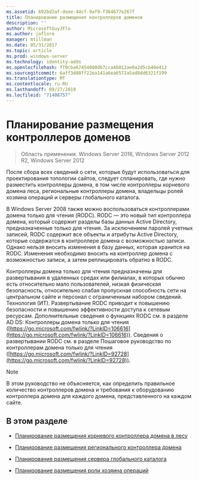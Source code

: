 ```yaml
---
ms.assetid: 692bd2af-deee-44cf-9af9-f364677e267f
title: Планирование размещения контроллеров доменов
description: ''
author: MicrosoftGuyJFlo
ms.author: joflore
manager: mtillman
ms.date: 05/31/2017
ms.topic: article
ms.prod: windows-server
ms.technology: identity-adds
ms.openlocfilehash: ff0cba67454080db7cca4b012ae0a2d5cb40e412
ms.sourcegitcommit: 6aff3d88ff22ea141a6ea6572a5ad8dd6321f199
ms.translationtype: MT
ms.contentlocale: ru-RU
ms.lasthandoff: 09/27/2019
ms.locfileid: "71408757"
---
```

# <a name="planning-domain-controller-placement"></a>Планирование размещения контроллеров доменов

>Область применения. Windows Server 2016, Windows Server 2012 R2, Windows Server 2012

После сбора всех сведений о сети, которые будут использоваться для проектирования топологии сайтов, следует спланировать, где нужно разместить контроллеры домена, в том числе контроллеры корневого домена леса, региональные контроллеры домена, владельцы ролей хозяина операций и серверы глобального каталога.  
  
В Windows Server 2008 также можно воспользоваться контроллерами домена только для чтения (RODC). RODC — это новый тип контроллера домена, который содержит разделы базы данных Active Directory, предназначенные только для чтения. За исключением паролей учетных записей, RODC содержит все объекты и атрибуты Active Directory, которые содержатся в контроллере домена с возможностью записи. Однако нельзя вносить изменения в базу данных, которая хранится на RODC. Изменения необходимо вносить на контроллер домена с возможностью записи, а затем реплицировать обратно в RODC.  
  
Контроллеры домена только для чтения предназначены для развертывания в удаленных средах или филиалах, в которых обычно есть относительно мало пользователей, низкая физическая безопасность, относительно слабая пропускная способность сети на центральном сайте и персонал с ограниченным набором сведений. Технология (ИТ). Развертывание RODC приводит к повышению безопасности и повышению эффективности доступа к сетевым ресурсам. Дополнительные сведения о функциях RODC см. в разделе AD DS: Контроллеры домена только для чтения ([https://go.microsoft.com/fwlink/?LinkID=106616](https://go.microsoft.com/fwlink/?LinkID=106616)). Сведения о развертывании RODC см. в разделе Пошаговое руководство по контроллерам домена только для чтения ([https://go.microsoft.com/fwlink/?LinkID=92728](https://go.microsoft.com/fwlink/?LinkID=92728)).  
  
> [!NOTE]  
> В этом руководство не объясняется, как определить правильное количество контроллеров домена и требования к оборудованию контроллера домена для каждого домена, представленного на каждом сайте.  
  
## <a name="in-this-section"></a>В этом разделе  
  
-   [Планирование размещения корневого контроллера домена в лесу](../../ad-ds/plan/Planning-Forest-Root-Domain-Controller-Placement.md)  
  
-   [Планирование размещения регионального контроллера домена](../../ad-ds/plan/Planning-Regional-Domain-Controller-Placement.md)  
  
-   [Планирование размещения сервера глобального каталога](../../ad-ds/plan/Planning-Global-Catalog-Server-Placement.md)  
  
-   [Планирование размещения роли хозяина операций](../../ad-ds/plan/Planning-Operations-Master-Role-Placement.md)  
  



